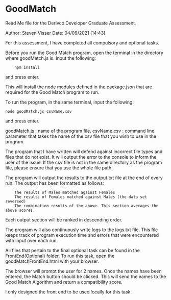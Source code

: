 # GoodMatch
Read Me file for the Derivco Developer Graduate Assessment.

Author: Steven Visser
Date: 04/09/2021 [14:43]

For this assessment, I have completed all compulsory and optional tasks.


Before you run the Good Match program, open the terminal in the directory where goodMatch.js is.
Input the following:

		npm install
		
and press enter.

This will install the node modules defined in the package.json that are required for the Good Match program to run.

To run the program, in the same terminal, input the following:

	node goodMatch.js csvName.csv

and press enter.

goodMatch.js : name of the program file.
csvName.csv  : command line parameter that takes the name of the csv file that you wish to use in 
			   the program.

The program that I have written will defend against incorrect file types and files that do not exist.
It will output the error to the console to inform the user of the issue.
If the csv file is not in the same directory as the program file, please ensure that you use the whole 
file path.

The program will output the results to the output.txt file at the end of every run. The output has been
formatted as follows:
	
		The results of Males matched against Females
		The results of Females matched against Males (the data set reversed)
		The combination results of the above. This section averages the above scores.
		
Each output section will be ranked in descending order.

The program will also continuously write logs to the logs.txt file. This file keeps track of program 
execution time and errors that were encountered with input over each run.

All files that pertain to the final optional task can be found in the FrontEnd(Optional) folder.
To run this task, open the goodMatchFrontEnd.html with your browser.

The browser will prompt the user for 2 names. Once the names have been entered, the Match button should
be clicked. This will send the names to the Good Match Algorithm and return a compatibility score.

I only designed the front end to be used locally for this task.
